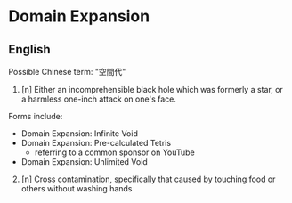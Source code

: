 # Domain Expansion
## English

Possible Chinese term: "空間代"

1. [n] Either an incomprehensible black hole which was formerly a star, or a harmless one-inch attack on one's face.

Forms include:

* Domain Expansion: Infinite Void
* Domain Expansion: Pre-calculated Tetris
  * referring to a common sponsor on YouTube
* Domain Expansion: Unlimited Void

2. [n] Cross contamination, specifically that caused by touching food or others without washing hands